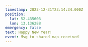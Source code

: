```yaml
---
timestamp: 2023-12-31T23:14:34.000Z
position:
  lat: 52.435603
  lon: 13.136288
emergency: false
text: Happy New Year!
event: Msg to shared map received
---
```



